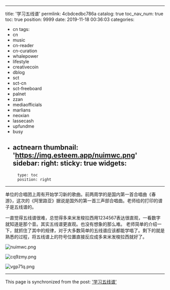 
---
title: '学习五线谱'
permlink: 4cbdcedbc786a
catalog: true
toc_nav_num: true
toc: true
position: 9999
date: 2019-11-18 00:36:03
categories:
- cn
tags:
- cn
- music
- cn-reader
- cn-curation
- whalepower
- lifestyle
- creativecoin
- dblog
- sct
- sct-cn
- sct-freeboard
- palnet
- zzan
- mediaofficials
- marlians
- neoxian
- lassecash
- upfundme
- busy
- actnearn
thumbnail: 'https://img.esteem.app/nuimwc.png'
sidebar:
    right:
        sticky: true
widgets:
    -
        type: toc
        position: right
---


单位的合唱团上周有开始学习新的歌曲。前两周学的是国内第一首合唱曲《春游》，这次的《阿里路亚》据说是国外的第一首三声部合唱曲。老师给的打印的谱子是五线谱的。

一直觉得五线谱很难，总觉得多来米发梭拉西用1234567表达很直观，一看数字就知道是那个音。其实五线谱更直观。也没有想象的那么难。
老师简单的介绍一下，就抓住了其中的规律，对于大多数简单的五线谱应该都能学唱了。剩下的就是熟悉的过程，将五线谱上的符号位置直接反应成多来米发梭拉西就好了。

![nuimwc.png](https://img.esteem.app/nuimwc.png)

![cq9zmy.png](https://img.esteem.app/cq9zmy.png)

![vgp71q.png](https://img.esteem.app/vgp71q.png)

- - -

This page is synchronized from the post: ['学习五线谱'](https://steemit.com/@m18207319997/4cbdcedbc786a)
